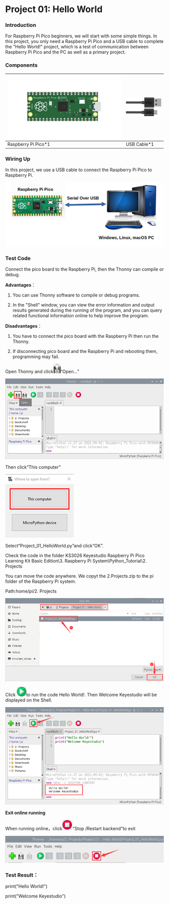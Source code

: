 # Project 01: Hello World

### **Introduction**

For Raspberry Pi Pico beginners, we will start with some simple things. In this project, you only need a Raspberry Pi Pico and a USB cable to complete the "Hello World!" project, which is a test of communication between Raspberry Pi Pico and the PC as well as a primary project.



### **Components**

| ![2e2bec86b3985dab2f1c07dfdb89ba73](media/2e2bec86b3985dab2f1c07dfdb89ba73.jpeg) |![](media/3bdcc62cfa661d2b860a76e28537e21e-16841337400571.png)|
| ------------------------------- | ---------------------- |
| Raspberry Pi Pico\*1            | USB Cable\*1           |



### **Wiring Up**

In this project, we use a USB cable to connect the Raspberry Pi Pico to Raspberry Pi.

![](media/8ea81d60b8e2132c358041235490b7d5.jpeg)

### **Test Code**

Connect the pico board to the Raspberry Pi, then the Thonny can compile or debug.

**Advantages**：

1. You can use Thonny software to compile or debug programs.

2. In the "Shell" window, you can view the error information and output results generated during the running of the program, and you can query related functional information online to help improve the program.

**Disadvantages**：

1.  You have to connect the pico board with the Raspberry Pi then run the Thonny.

2.  If disconnecting pico board and the Raspberry Pi and rebooting them, programming may fail.


Open Thonny and click![](media/aedf8b88905c3cbb3c9c7015f14d3c74.png)“Open...”

![](media/0da7962f717a49547b37a223f78bd4c6.png)

Then click“This computer”

![](media/5bdbc66ef89b41a53e46696c07b2c282.png)

Select“Project\_01\_HelloWorld.py”and click“OK”.

Check the code in the folder KS3026 Keyestudio Raspberry Pi Pico Learning Kit Basic Edition\\3. Raspberry Pi System\\Python\_Tutorial\\2. Projects

You can move the code anywhere. We copyt the 2.Projects.zip to the pi folder of the Raspberry Pi system.

Path:home/pi/2. Projects

![](media/d2395e9b262a28bd14ae7727e4e1f8c4.png)

Click ![](media/bb4d9305714a178069d277b20e0934b7.png)to run the code Hello World\!. Then Welcome Keyestudio will be displayed on the Shell.

![](media/0e8e900658e71b157e1f5b41f224a93c.png)

**Exit online running**

When running online，click![](media/32e03e9d4211e9ef97c1d2b18f05c902.png)“Stop /Restart backend”to exit

![](media/92ea345930ed8be1b8e04b341f20f2b6.png)

### **Test Result：**

print("Hello World!")

print("Welcome Keyestudio")

